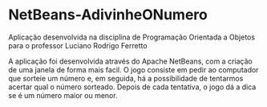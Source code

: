 # NetBeans-AdivinheONumero

Aplicação desenvolvida na disciplina de Programação Orientada a Objetos para o professor Luciano Rodrigo Ferretto

A aplicação foi desenvolvida através do Apache NetBeans, com a criação de uma janela de forma mais facil.
O jogo consiste em pedir ao computador que sorteie um número e, em seguida, há a possibilidade de tentarmos acertar qual o número sorteado. 
Depois de cada tentativa, o jogo dá a dica se é um número maior ou menor.
